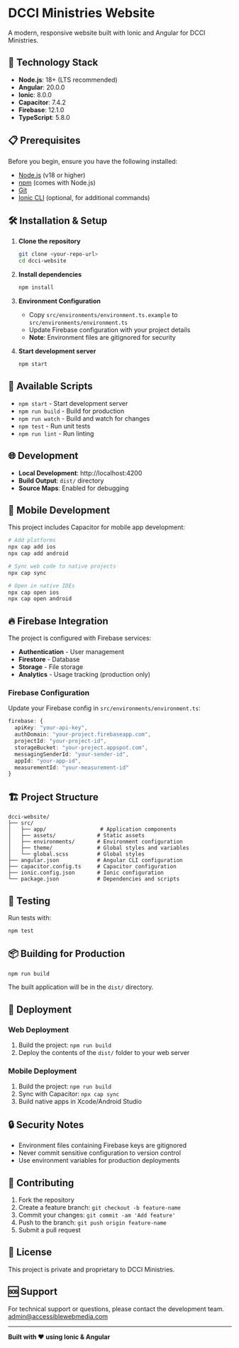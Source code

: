 # DCCI Ministries Website

A modern, responsive website built with Ionic and Angular for DCCI Ministries.

## 🚀 Technology Stack

- **Node.js**: 18+ (LTS recommended)
- **Angular**: 20.0.0
- **Ionic**: 8.0.0
- **Capacitor**: 7.4.2
- **Firebase**: 12.1.0
- **TypeScript**: 5.8.0

## 📋 Prerequisites

Before you begin, ensure you have the following installed:
- [Node.js](https://nodejs.org/) (v18 or higher)
- [npm](https://www.npmjs.com/) (comes with Node.js)
- [Git](https://git-scm.com/)
- [Ionic CLI](https://ionicframework.com/docs/cli) (optional, for additional commands)

## 🛠️ Installation & Setup

1. **Clone the repository**
   ```bash
   git clone <your-repo-url>
   cd dcci-website
   ```

2. **Install dependencies**
   ```bash
   npm install
   ```

3. **Environment Configuration**
   - Copy `src/environments/environment.ts.example` to `src/environments/environment.ts`
   - Update Firebase configuration with your project details
   - **Note**: Environment files are gitignored for security

4. **Start development server**
   ```bash
   npm start
   ```

## 🔧 Available Scripts

- `npm start` - Start development server
- `npm run build` - Build for production
- `npm run watch` - Build and watch for changes
- `npm test` - Run unit tests
- `npm run lint` - Run linting

## 🌐 Development

- **Local Development**: http://localhost:4200
- **Build Output**: `dist/` directory
- **Source Maps**: Enabled for debugging

## 📱 Mobile Development

This project includes Capacitor for mobile app development:

```bash
# Add platforms
npx cap add ios
npx cap add android

# Sync web code to native projects
npx cap sync

# Open in native IDEs
npx cap open ios
npx cap open android
```

## 🔥 Firebase Integration

The project is configured with Firebase services:
- **Authentication** - User management
- **Firestore** - Database
- **Storage** - File storage
- **Analytics** - Usage tracking (production only)

### Firebase Configuration
Update your Firebase config in `src/environments/environment.ts`:
```typescript
firebase: {
  apiKey: "your-api-key",
  authDomain: "your-project.firebaseapp.com",
  projectId: "your-project-id",
  storageBucket: "your-project.appspot.com",
  messagingSenderId: "your-sender-id",
  appId: "your-app-id",
  measurementId: "your-measurement-id"
}
```

## 🏗️ Project Structure

```
dcci-website/
├── src/
│   ├── app/                 # Application components
│   ├── assets/             # Static assets
│   ├── environments/       # Environment configuration
│   ├── theme/              # Global styles and variables
│   └── global.scss         # Global styles
├── angular.json            # Angular CLI configuration
├── capacitor.config.ts     # Capacitor configuration
├── ionic.config.json       # Ionic configuration
└── package.json            # Dependencies and scripts
```

## 🧪 Testing

Run tests with:
```bash
npm test
```

## 📦 Building for Production

```bash
npm run build
```

The built application will be in the `dist/` directory.

## 🚀 Deployment

### Web Deployment
1. Build the project: `npm run build`
2. Deploy the contents of the `dist/` folder to your web server

### Mobile Deployment
1. Build the project: `npm run build`
2. Sync with Capacitor: `npx cap sync`
3. Build native apps in Xcode/Android Studio

## 🔒 Security Notes

- Environment files containing Firebase keys are gitignored
- Never commit sensitive configuration to version control
- Use environment variables for production deployments

## 🤝 Contributing

1. Fork the repository
2. Create a feature branch: `git checkout -b feature-name`
3. Commit your changes: `git commit -am 'Add feature'`
4. Push to the branch: `git push origin feature-name`
5. Submit a pull request

## 📄 License

This project is private and proprietary to DCCI Ministries.

## 🆘 Support

For technical support or questions, please contact the development team. admin@accessiblewebmedia.com

---

**Built with ❤️ using Ionic & Angular** 
